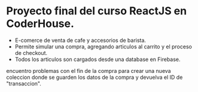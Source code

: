 # Proyecto final del curso ReactJS en CoderHouse.
 - E-comerce de venta de cafe y accesorios de barista.
 - Permite simular una compra, agregando articulos al carrito y el proceso de checkout.
 - Todos los articulos son cargados desde una database en Firebase.
 
 encuentro problemas con el fin de la compra para crear una nueva coleccion donde se guarden los datos de la compra y devuelva el ID de "transaccion". 
